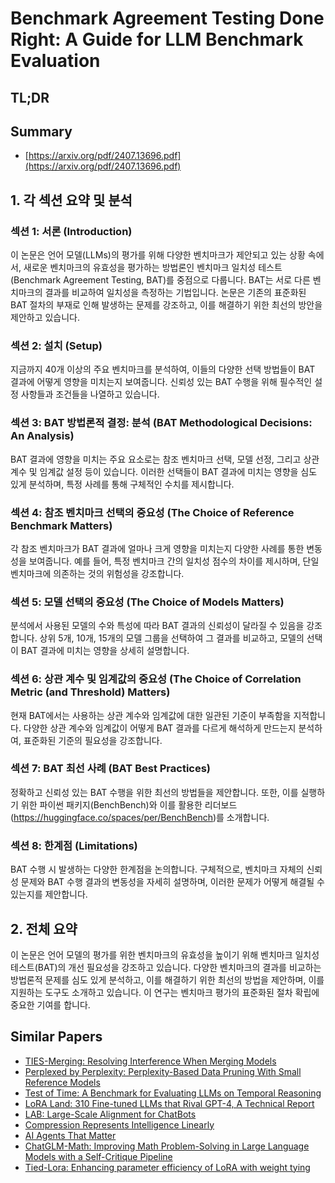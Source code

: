 # Benchmark Agreement Testing Done Right: A Guide for LLM Benchmark Evaluation
## TL;DR
## Summary
- [https://arxiv.org/pdf/2407.13696.pdf](https://arxiv.org/pdf/2407.13696.pdf)

## 1. 각 섹션 요약 및 분석

### 섹션 1: 서론 (Introduction)
이 논문은 언어 모델(LLMs)의 평가를 위해 다양한 벤치마크가 제안되고 있는 상황 속에서, 새로운 벤치마크의 유효성을 평가하는 방법론인 벤치마크 일치성 테스트(Benchmark Agreement Testing, BAT)를 중점으로 다룹니다. BAT는 서로 다른 벤치마크의 결과를 비교하여 일치성을 측정하는 기법입니다. 논문은 기존의 표준화된 BAT 절차의 부재로 인해 발생하는 문제를 강조하고, 이를 해결하기 위한 최선의 방안을 제안하고 있습니다.

### 섹션 2: 설치 (Setup)
지금까지 40개 이상의 주요 벤치마크를 분석하여, 이들의 다양한 선택 방법들이 BAT 결과에 어떻게 영향을 미치는지 보여줍니다. 신뢰성 있는 BAT 수행을 위해 필수적인 설정 사항들과 조건들을 나열하고 있습니다.

### 섹션 3: BAT 방법론적 결정: 분석 (BAT Methodological Decisions: An Analysis)
BAT 결과에 영향을 미치는 주요 요소로는 참조 벤치마크 선택, 모델 선정, 그리고 상관 계수 및 임계값 설정 등이 있습니다. 이러한 선택들이 BAT 결과에 미치는 영향을 심도 있게 분석하며, 특정 사례를 통해 구체적인 수치를 제시합니다.

### 섹션 4: 참조 벤치마크 선택의 중요성 (The Choice of Reference Benchmark Matters)
각 참조 벤치마크가 BAT 결과에 얼마나 크게 영향을 미치는지 다양한 사례를 통한 변동성을 보여줍니다. 예를 들어, 특정 벤치마크 간의 일치성 점수의 차이를 제시하며, 단일 벤치마크에 의존하는 것의 위험성을 강조합니다.

### 섹션 5: 모델 선택의 중요성 (The Choice of Models Matters)
분석에서 사용된 모델의 수와 특성에 따라 BAT 결과의 신뢰성이 달라질 수 있음을 강조합니다. 상위 5개, 10개, 15개의 모델 그룹을 선택하여 그 결과를 비교하고, 모델의 선택이 BAT 결과에 미치는 영향을 상세히 설명합니다.

### 섹션 6: 상관 계수 및 임계값의 중요성 (The Choice of Correlation Metric (and Threshold) Matters)
현재 BAT에서는 사용하는 상관 계수와 임계값에 대한 일관된 기준이 부족함을 지적합니다. 다양한 상관 계수와 임계값이 어떻게 BAT 결과를 다르게 해석하게 만드는지 분석하여, 표준화된 기준의 필요성을 강조합니다.

### 섹션 7: BAT 최선 사례 (BAT Best Practices)
정확하고 신뢰성 있는 BAT 수행을 위한 최선의 방법들을 제안합니다. 또한, 이를 실행하기 위한 파이썬 패키지(BenchBench)와 이를 활용한 리더보드(https://huggingface.co/spaces/per/BenchBench)를 소개합니다.

### 섹션 8: 한계점 (Limitations)
BAT 수행 시 발생하는 다양한 한계점을 논의합니다. 구체적으로, 벤치마크 자체의 신뢰성 문제와 BAT 수행 결과의 변동성을 자세히 설명하며, 이러한 문제가 어떻게 해결될 수 있는지를 제안합니다.

## 2. 전체 요약
이 논문은 언어 모델의 평가를 위한 벤치마크의 유효성을 높이기 위해 벤치마크 일치성 테스트(BAT)의 개선 필요성을 강조하고 있습니다. 다양한 벤치마크의 결과를 비교하는 방법론적 문제를 심도 있게 분석하고, 이를 해결하기 위한 최선의 방법을 제안하며, 이를 지원하는 도구도 소개하고 있습니다. 이 연구는 벤치마크 평가의 표준화된 절차 확립에 중요한 기여를 합니다.

## Similar Papers
- [TIES-Merging: Resolving Interference When Merging Models](2306.01708.md)
- [Perplexed by Perplexity: Perplexity-Based Data Pruning With Small Reference Models](2405.20541.md)
- [Test of Time: A Benchmark for Evaluating LLMs on Temporal Reasoning](2406.09170.md)
- [LoRA Land: 310 Fine-tuned LLMs that Rival GPT-4, A Technical Report](2405.00732.md)
- [LAB: Large-Scale Alignment for ChatBots](2403.01081.md)
- [Compression Represents Intelligence Linearly](2404.09937.md)
- [AI Agents That Matter](2407.01502.md)
- [ChatGLM-Math: Improving Math Problem-Solving in Large Language Models with a Self-Critique Pipeline](2404.02893.md)
- [Tied-Lora: Enhancing parameter efficiency of LoRA with weight tying](2311.09578.md)
